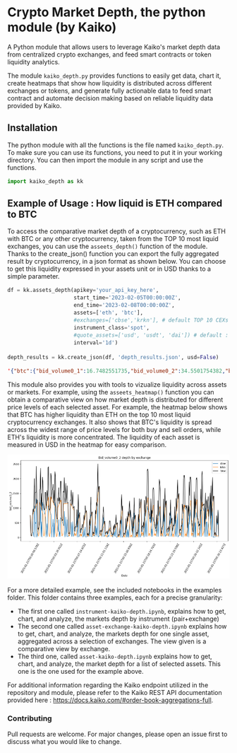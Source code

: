 # Crypto Market Depth, the python module (by Kaiko)
A Python module that allows users to leverage Kaiko's market depth data from centralized crypto exchanges, and feed smart contracts or token liquidity analytics. 

The module `kaiko_depth.py` provides functions to easily get data, chart it, create heatmaps that show how liquidity is distributed across different exchanges or tokens, and generate fully actionable data to feed smart contract and automate decision making based on reliable liquidity data provided by Kaiko. 

## Installation 
The python module with all the functions is the file named `kaiko_depth.py`. To make sure you can use its functions, you need to put it in your working directory. You can then import the module in any script and use the functions. 
```python
import kaiko_depth as kk
```
## Example of Usage : How liquid is ETH compared to BTC

To access the comparative market depth of a cryptocurrency, such as ETH with BTC or any other cryptocurrency, taken from the TOP 10 most liquid exchanges, you can use the `asseets_depth()` function of the module. Thanks to the create_json() function you can export the fully aggregated result by cryptocurrency, in a json format as shown below. You can choose to get this liquidity expressed in your assets unit or in USD thanks to a simple parameter. 

```python
df = kk.assets_depth(apikey='your_api_key_here', 
                     start_time='2023-02-05T00:00:00Z', 
                     end_time='2023-02-08T00:00:00Z',
                     assets=['eth', 'btc'],
                     #exchanges=['cbse','krkn'], # default TOP 10 CEXs according to Kaiko Exchange Ranking : https://www.kaiko.com/pages/exchange-ranking ['krkn','cbse', 'stmp', 'bnus', 'binc', 'gmni', 'btrx', 'itbi', 'huob', 'btba']
                     instrument_class='spot', 
                     #quote_assets=['usd', 'usdt', 'dai']) # default : quote_assets=['usd', 'usdt', 'usdc', 'dai', 'busd']
                     interval='1d')
                     
depth_results = kk.create_json(df, 'depth_results.json', usd=False)
```

```json
'{"btc":{"bid_volume0_1":16.7482551735,"bid_volume0_2":34.5501754382,"bid_volume0_3":49.5365447891,"bid_volume0_4":66.7045709444,"bid_volume0_5":82.5017979636,"bid_volume0_6":92.6392662523,"bid_volume0_7":102.6195668302,"bid_volume0_8":109.7169341836,"bid_volume0_9":115.4954229915,"bid_volume1":120.7994288127,"bid_volume1_5":140.7090008651,"bid_volume2":151.7659178899,"bid_volume4":168.2382406089,"bid_volume6":177.4832565466,"bid_volume8":186.2163923501,"bid_volume10":202.9063020315,"ask_volume0_1":17.4204225631,"ask_volume0_2":34.8038365497,"ask_volume0_3":48.3797373838,"ask_volume0_4":64.3110720726,"ask_volume0_5":80.0302954201,"ask_volume0_6":90.7202434723,"ask_volume0_7":102.2947383194,"ask_volume0_8":109.6534839299,"ask_volume0_9":115.839209255,"ask_volume1":121.9345856949,"ask_volume1_5":136.4505837766,"ask_volume2":144.6291733767,"ask_volume4":157.7176369177,"ask_volume6":168.7699670691,"ask_volume8":185.640196348,"ask_volume10":206.1208593042},"eth":{"bid_volume0_1":126.8498307824,"bid_volume0_2":278.2420115734,"bid_volume0_3":416.4212087288,"bid_volume0_4":567.9821557265,"bid_volume0_5":714.5145193583,"bid_volume0_6":814.8814396563,"bid_volume0_7":899.495087891,"bid_volume0_8":972.3278915629,"bid_volume0_9":1027.0515507694,"bid_volume1":1075.2486887086,"bid_volume1_5":1251.0644402337,"bid_volume2":1480.1523777707,"bid_volume4":2156.9824906248,"bid_volume6":2619.6091270626,"bid_volume8":2749.8508791676,"bid_volume10":2839.2753963512,"ask_volume0_1":129.2197854587,"ask_volume0_2":277.4135905273,"ask_volume0_3":397.8959379245,"ask_volume0_4":533.9342554196,"ask_volume0_5":674.6145302331,"ask_volume0_6":768.7896606936,"ask_volume0_7":853.6979431363,"ask_volume0_8":920.1093034535,"ask_volume0_9":964.8815684735,"ask_volume1":1000.4175172021,"ask_volume1_5":1137.9688472657,"ask_volume2":1325.6228715742,"ask_volume4":1899.0836652647,"ask_volume6":2240.8783479793,"ask_volume8":2301.5578616548,"ask_volume10":2358.6740544248}}'
```
This module also provides you with tools to vizualize liquidity across assets or markets. For example, using the `asseets_heatmap()` function you can obtain a comparative view on how market depth is distributed for different price levels of each selected asset. For example, the heatmap below shows that BTC has higher liquidity than ETH on the top 10 most liquid cryptocurrency exchanges. It also shows that BTC's liquidity is spread across the widest range of price levels for both buy and sell orders, while ETH's liquidity is more concentrated. The liquidity of each asset is measured in USD in the heatmap for easy comparison.

![Alt text](https://github.com/anastmel/kaiko-cryptomarketdepth/blob/main/images/chart3.png)


For a more detailed example, see the included notebooks in the examples folder. This folder contains three examples, each for a precise granularity: 
- The first one called `instrument-kaiko-depth.ipynb`, explains how to get, chart, and analyze, the markets depth by instrument (pair+exchange)
- The second one called `asset-exchange-kaiko-depth.ipynb` explains how to get, chart, and analyze, the markets depth for one single asset, aggregated across a selection of exchanges. The view given is a comparative view by exchange. 
- The third one, called `asset-kaiko-depth.ipynb` explains how to get, chart, and analyze, the market depth for a list of selected assets. This one is the one used for the example above. 

For additional information regarding the Kaiko endpoint utilized in the repository and module, please refer to the Kaiko REST API documentation provided here : https://docs.kaiko.com/#order-book-aggregations-full. 

### Contributing

Pull requests are welcome. For major changes, please open an issue first to discuss what you would like to change.
